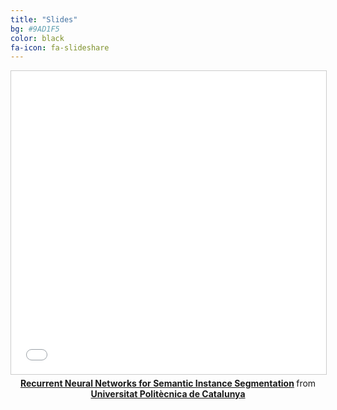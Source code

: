 ```yaml
---
title: "Slides"
bg: #9AD1F5
color: black
fa-icon: fa-slideshare
---
```


<center>
<iframe src="//www.slideshare.net/slideshow/embed_code/key/2ORC0O9Yq5CHnw" width="595" height="485" frameborder="0" marginwidth="0" marginheight="0" scrolling="no" style="border:1px solid #CCC; border-width:1px; margin-bottom:5px; max-width: 100%;" allowfullscreen> </iframe> <div style="margin-bottom:5px"> <strong> <a href="//www.slideshare.net/xavigiro/recurrent-neural-networks-for-semantic-instance-segmentation" title="Recurrent Neural Networks for Semantic Instance Segmentation" target="_blank">Recurrent Neural Networks for Semantic Instance Segmentation</a> </strong> from <strong><a href="https://www.slideshare.net/xavigiro" target="_blank">Universitat Politècnica de Catalunya</a></strong> </div>
</center>
